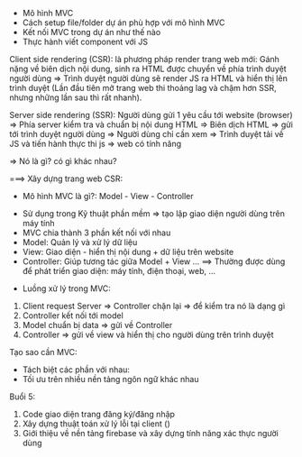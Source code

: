 - Mô hình MVC
- Cách setup file/folder dự án phù hợp với mô hình MVC
- Kết nối MVC trong dự án như thế nào
- Thực hành viết component với JS

Client side rendering (CSR): là phương pháp render trang web mới: Gánh nặng về biên dịch nội dung, sinh ra HTML được chuyển về phía trình duyệt người dùng => Trình duyệt người dùng sẽ render JS ra HTML và hiển thị lên trình duyệt (Lần đầu tiên mở trang web thi thoảng lag và chậm hơn SSR, nhưng những lần sau thì rất nhanh).

Server side rendering (SSR): Người dùng gửi 1 yêu cầu tới website (browser)
=> Phía server kiểm tra và chuẩn bị nội dung HTML
=> Biên dịch HTML => gửi tới trình duyệt người dùng
=> Người dùng chỉ cần xem
=> Trình duyệt tải về JS và tiến hành thực thi js => web có tính năng

=> Nó là gì? có gì khác nhau?

===> Xây dựng trang web CSR:

- Mô hình MVC là gì?: Model - View - Controller

* Sử dụng trong Kỹ thuật phần mềm => tạo lập giao diện người dùng trên máy tính
* MVC chia thành 3 phần kết nối với nhau
* Model: Quản lý và xử lý dữ liệu
* View: Giao diện - hiển thị nội dung + dữ liệu trên website
* Controller: Giúp tương tác giữa Model + View ...
  ==> Thường được dùng để phát triển giao diện: máy tính, điện thoại, web,
  ...

- Luồng xử lý trong MVC:

1. Client request Server => Controller chặn lại => để kiểm tra nó là dạng gì
2. Controller kết nối tới model
3. Model chuẩn bị data => gửi về Controller
4. Controller => gửi về view và hiển thị cho người dùng trên trình duyệt

Tạo sao cần MVC:

- Tách biệt các phần với nhau:
- Tối ưu trên nhiều nền tảng ngôn ngữ khác nhau

Buổi 5:

1. Code giao diện trang đăng ký/đăng nhập
2. Xây dựng thuật toán xử lý lỗi tại client ()
3. Giới thiệu về nền tảng firebase và xây dựng tính năng xác thực người dùng
